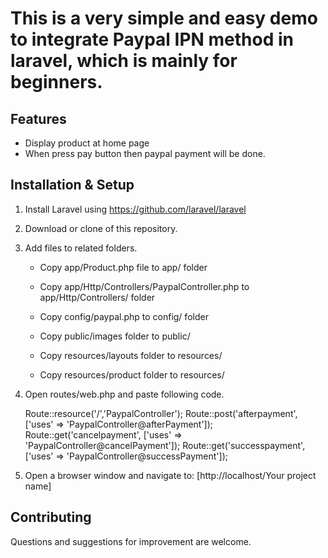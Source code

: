 # This is a very simple and easy demo to integrate Paypal IPN method in laravel, which is mainly for beginners.


## Features ##

- Display product at home page
- When press pay button then paypal payment will be done.


## Installation & Setup ##

1. Install Laravel using https://github.com/laravel/laravel

2. Download or clone of this repository.

3. Add files to related folders. 

    - Copy app/Product.php file to app/ folder 

    - Copy app/Http/Controllers/PaypalController.php to app/Http/Controllers/ folder

    - Copy config/paypal.php to config/ folder

    - Copy public/images folder to public/

    - Copy resources/layouts folder to resources/

    - Copy resources/product folder to resources/


4. Open routes/web.php and paste following code.


    Route::resource('/','PaypalController');
    Route::post('afterpayment', ['uses' => 'PaypalController@afterPayment']);
    Route::get('cancelpayment', ['uses' => 'PaypalController@cancelPayment']);
    Route::get('successpayment', ['uses' => 'PaypalController@successPayment']);

		
5. Open a browser window and navigate to: [http://localhost/Your project name]


## Contributing ##

Questions and suggestions for improvement are welcome.